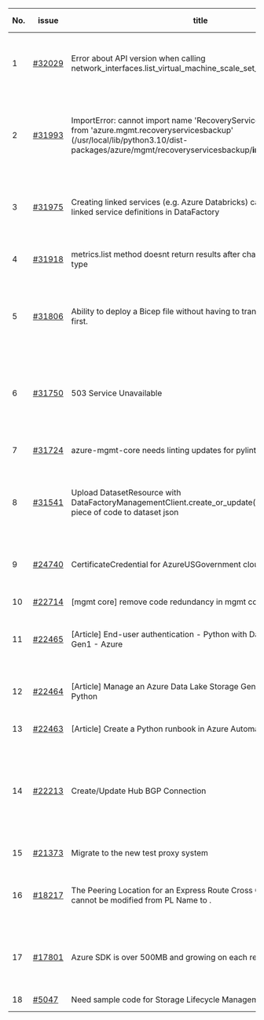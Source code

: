 | No. | issue | title | labels | assignees | bot advice | created date |
| ------ | ------ | ------ | ------ | ------ | ------ | :-----: |
|1|[#32029](https://github.com/Azure/azure-sdk-for-python/issues/32029)|Error about API version when calling network_interfaces.list_virtual_machine_scale_set_network_interfaces|question, Compute - VMSS, Mgmt, customer-reported, CXP Attention|msyyc||2023-09-12|
|2|[#31993](https://github.com/Azure/azure-sdk-for-python/issues/31993)|ImportError: cannot import name 'RecoveryServicesBackupClient' from 'azure.mgmt.recoveryservicesbackup' (/usr/local/lib/python3.10/dist-packages/azure/mgmt/recoveryservicesbackup/__init__.py)|bug, Recovery Services Backup, Mgmt, customer-reported, needs-team-attention, Recovery Services, CXP Attention|msyyc||2023-09-08|
|3|[#31975](https://github.com/Azure/azure-sdk-for-python/issues/31975)|Creating linked services (e.g. Azure Databricks) can lead to broken linked service definitions in DataFactory|question, Data Factory, Mgmt, customer-reported, needs-team-attention, CXP Attention|msyyc||2023-09-07|
|4|[#31918](https://github.com/Azure/azure-sdk-for-python/issues/31918)|metrics.list method doesnt return results after changing authorization type|question, Mgmt, customer-reported, needs-author-feedback|msyyc||2023-09-01|
|5|[#31806](https://github.com/Azure/azure-sdk-for-python/issues/31806)|Ability to deploy a Bicep file without having to transpile  it to ARM/.json first.|feature-request, question, Mgmt, customer-reported, needs-team-attention, CXP Attention, Resources|msyyc|no reply > 7|2023-08-25|
|6|[#31750](https://github.com/Azure/azure-sdk-for-python/issues/31750)|503 Service Unavailable|question, Network, Mgmt, customer-reported, no-recent-activity, needs-author-feedback, CXP Attention|msyyc||2023-08-22|
|7|[#31724](https://github.com/Azure/azure-sdk-for-python/issues/31724)|azure-mgmt-core needs linting updates for pylint version 2.15.8|Mgmt, Azure.Mgmt.Core, pylint|msyyc|new issue|2023-08-20|
|8|[#31541](https://github.com/Azure/azure-sdk-for-python/issues/31541)|Upload DatasetResource with DataFactoryManagementClient.create_or_update() adds non-wanted piece of code to dataset json|question, Data Factory, Service Attention, Mgmt, customer-reported, needs-team-attention, CXP Attention|msyyc|no reply > 7|2023-08-09|
|9|[#24740](https://github.com/Azure/azure-sdk-for-python/issues/24740)|CertificateCredential for AzureUSGovernment cloud|feature-request, Operations Management, Mgmt, needs-team-attention|BigCat20196, msyyc|new comment|2022-06-07|
|10|[#22714](https://github.com/Azure/azure-sdk-for-python/issues/22714)|[mgmt core] remove code redundancy in mgmt core polling|Mgmt, Azure.Mgmt.Core|msyyc|new issue|2022-01-21|
|11|[#22465](https://github.com/Azure/azure-sdk-for-python/issues/22465)|[Article] End-user authentication - Python with Data Lake Storage Gen1 - Azure|Storage, Docs, Client, Mgmt, Data Lake Storage Gen1, Resources|tasherif-msft, msyyc|no reply > 7|2022-01-12|
|12|[#22464](https://github.com/Azure/azure-sdk-for-python/issues/22464)|[Article] Manage an Azure Data Lake Storage Gen1 account with Python|Storage, Docs, Client, Mgmt, Data Lake Storage Gen1, Resources|tasherif-msft, msyyc|no reply > 7|2022-01-12|
|13|[#22463](https://github.com/Azure/azure-sdk-for-python/issues/22463)|[Article] Create a Python runbook in Azure Automation|Docs, Compute, Mgmt, Resources|msyyc|no reply > 7|2022-01-12|
|14|[#22213](https://github.com/Azure/azure-sdk-for-python/issues/22213)|Create/Update Hub BGP Connection|question, Network, Service Attention, Mgmt, customer-reported, no-recent-activity, needs-author-feedback, Network - Virtual WAN|msyyc||2021-12-17|
|15|[#21373](https://github.com/Azure/azure-sdk-for-python/issues/21373)|Migrate to the new test proxy system|Mgmt, Epic, MQ|msyyc|no reply > 7|2021-10-22|
|16|[#18217](https://github.com/Azure/azure-sdk-for-python/issues/18217)|The Peering Location for an Express Route Cross Connection ... cannot be modified from PL Name to .|bug, Network - ExpressRoute, Service Attention, Mgmt, customer-reported, needs-team-attention|msyyc|new comment|2021-04-22|
|17|[#17801](https://github.com/Azure/azure-sdk-for-python/issues/17801)|Azure SDK is over 500MB and growing on each release.|question, Network, Service Attention, Mgmt, customer-reported, needs-team-attention|iscai-msft, msyyc, lmazuel|new comment|2021-04-05|
|18|[#5047](https://github.com/Azure/azure-sdk-for-python/issues/5047)|Need sample code for Storage Lifecycle Management|Docs, Mgmt|msyyc|new comment|2019-05-02|
